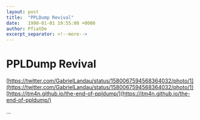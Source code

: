 ```yaml
---
layout: post
title:  "PPLDump Revival"
date:   1990-01-01 19:55:00 +0000
author: PfiatDe
excerpt_separator: <!--more-->
---
```


# PPLDump Revival
[https://twitter.com/GabrielLandau/status/1580067594568364032/photo/1](https://twitter.com/GabrielLandau/status/1580067594568364032/photo/1)
[https://itm4n.github.io/the-end-of-ppldump/](https://itm4n.github.io/the-end-of-ppldump/)

...
<!--more-->
